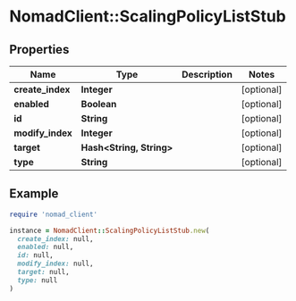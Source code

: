 # NomadClient::ScalingPolicyListStub

## Properties

| Name | Type | Description | Notes |
| ---- | ---- | ----------- | ----- |
| **create_index** | **Integer** |  | [optional] |
| **enabled** | **Boolean** |  | [optional] |
| **id** | **String** |  | [optional] |
| **modify_index** | **Integer** |  | [optional] |
| **target** | **Hash&lt;String, String&gt;** |  | [optional] |
| **type** | **String** |  | [optional] |

## Example

```ruby
require 'nomad_client'

instance = NomadClient::ScalingPolicyListStub.new(
  create_index: null,
  enabled: null,
  id: null,
  modify_index: null,
  target: null,
  type: null
)
```

